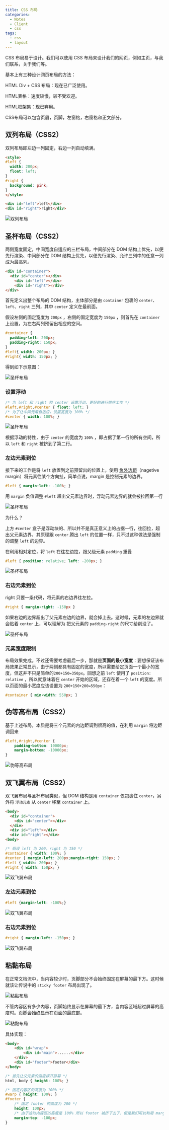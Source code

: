 ```yaml
---
title: CSS 布局
categories:
  - Notes
  - Client
  - css
tags:
  - css
  - layout
---
```


CSS 布局易于设计。我们可以使用 CSS 布局来设计我们的网页，例如主页，与我们联系，关于我们等。

基本上有三种设计网页布局的方法：

HTML Div + CSS 布局：现在已广泛使用。

HTML表格：速度较慢，较不受欢迎。

HTML框架集：现已弃用。

CSS布局可以包含页眉，页脚，左窗格，右窗格和正文部分。

<!-- more -->

## 双列布局（CSS2）

双列布局即左边一列固定，右边一列自动填满。

```html
<style>
#left {
  width: 200px;
  float: left;
}
#right {
  background: pink;
}
</style>

<div id="left">left</div>
<div id="right">right</div>
```

![双列布局](https://tva2.sinaimg.cn/large/006C2ocely8h4uis3ikpdj30hc08va9x.jpg)

## 圣杯布局（CSS2）

两侧宽度固定，中间宽度自适应的三栏布局，中间部分在 DOM 结构上优先，以便先行渲染、中间部分在 DOM 结构上优先，以便先行渲染、允许三列中的任意一列成为最高列。

```html
<div id="container">
  <div id="center"></div>
	<div id="left"></div>
 	<div id="right"></div>
</div>
```

首先定义出整个布局的 DOM 结构，主体部分是由 `container` 包裹的 `center`、`left`、`right` 三列，其中 `center` 定义在最前面。

假设左侧的固定宽度为 `200px` ，右侧的固定宽度为 `150px` ，则首先在 `container` 上设置，为左右两列预留出相应的空间。

```css
#container {
  padding-left: 200px; 
  padding-right: 150px;
}
#left{ width: 200px; }
#right{ width: 150px; }
```

得到如下示意图：

![圣杯布局](https://tva2.sinaimg.cn/large/006C2ocely8h4uiw3q3cbj30f009qmxn.jpg)

### 设置浮动

```css
/* 为 left 和 right 和 center 设置浮动，更好的进行排序工作 */
#left,#right,#center { float: left; }
/* 为了让中间元素自适应，设置宽度为 100% */
#center { width: 100%; }
```

![圣杯布局](https://tva3.sinaimg.cn/large/006C2ocely8h4uiywc15oj30f009qgm9.jpg)

根据浮动的特性，由于 `center` 的宽度为 `100%` ，即占据了第一行的所有空间，所以 `left` 和 `right` 被挤到了第二行。

### 左边元素到位

接下来的工作是将 `left` 放置到之前预留出的位置上，使用 [负外边距](https://www.cnblogs.com/2050/archive/2012/08/13/2636467.html)（nagetive margin）将元素往某个方向扯，简单点说，margin 是控制元素的边界。

```css
#left { margin-left: -100%; }
```

用 `margin` 负值调整 `#left` 超出父元素边界时，浮动元素边界的就会被拉回第一行

![圣杯布局](https://tva4.sinaimg.cn/large/006C2ocely8h4uj1a6yekj30f009qgm7.jpg)

为什么？

上方 `#center` 盒子是浮动块的、所以并不是真正意义上的占据一行，往回拉，超出父元素边界，其原理跟 `center` 腾出 `left` 的位置一样，只不过这种做法是强制的调整 `left` 的边界。

在利用相对定位，将 `left` 在往左边拉，跟父级元素 `padding` 重叠

```css
#left { position: relative; left: -200px; }
```

![圣杯布局](https://tva1.sinaimg.cn/large/006C2ocely8h4uj6xtiq9j30f009q0t6.jpg)

### 右边元素到位

right 只要一条代码，将元素的右边界往左拉。

```css
#right { margin-right: -150px }
```

如果右边的边界超出了父元素左边的边界，就会掉上去。这时候，元素的左边界就会贴着 `center` 上，可以理解为 把父元素的 `padding-right` 的尺寸给削没了。

![圣杯布局](https://tva3.sinaimg.cn/large/006C2ocely8h4uj7xiovcj30f009q0su.jpg)

### 元素宽度限制

布局效果完成。不过还需要考虑最后一步，那就是**页面的最小宽度**：要想保证该布局效果正常显示，由于两侧都具有固定的宽度，所以需要给定页面一个最小的宽度，但这并不只是简单的`200+150=350px`。回想之前 `left` 使用了 `position: relative` ，所以就意味着在 `center` 开始的区域，还存在着一个 `left` 的宽度。所以页面的最小宽度应该设置为 `200+150+200=550px`：

```css
#container { min-width: 550px; }
```

## 伪等高布局（CSS2）

基于上述布局，本质是将三个元素的内边距调到很高的值，在利用 `margin` 将边距调回来

```css
#left,#right,#center {
	padding-bottom: 10000px;
	margin-bottom: -10000px;
}
```

![伪等高布局](https://tva2.sinaimg.cn/large/006C2ocely8h4ujb460wej311x072t8y.jpg)

## 双飞翼布局（CSS2）

双飞翼布局与圣杯布局类似，但 DOM 结构是用 `container` 仅包裹住 `center`，另外将 `浮动元素` 从 `center` 移至 `container` 上。

```html
<body>
  <div id="container">
    <div id="center"></div>
  </div>
  <div id="left"></div>
  <div id="right"></div>
<body>
```

```css
/* 假设 left 为 200，right 为 150 */
#container { width: 100%; }
#center { margin-left: 200px;margin-right: 150px; }
#left { width: 200px; }
#right { width: 150px; }
```

![双飞翼布局](https://tva4.sinaimg.cn/large/006C2ocely8h4uje25e6bj30qn01n749.jpg)

### 左边元素到位

```css
#left {margin-left: -100%;}
```

![双飞翼布局](https://tva2.sinaimg.cn/large/006C2ocely8h4ujew4wp1j30ql01kwee.jpg)

### 右边元素到位

```css
#right { margin-left: -150px; }
```

![双飞翼布局](https://tva1.sinaimg.cn/large/006C2ocely8h4ujff7qqaj30qo00xt8n.jpg)


## 粘黏布局

在正常文档流中，当内容较少时，页脚部分不会始终固定在屏幕的最下方。这时候就该让传说中的 `sticky footer` 布局出现了。

![粘黏布局](https://tva2.sinaimg.cn/large/006C2ocely8h4ujj7x3jmj308z0d40t1.jpg)

不管内容区有多少内容，页脚始终显示在屏幕的最下方，当内容区域超过屏幕的高度时。页脚会始终显示在页面的最底部。

![粘黏布局](https://tva2.sinaimg.cn/large/006C2ocely8h4ujjzyxq7j30900feaab.jpg)

具体实现：

```html
<body>
	<div id="wrap">
		<div id="main">......</div>
	</div>
	<div id="footer">footer</div>
</body>
```

```css
/* 首先让父元素的高度撑开屏幕 */
html, body { height: 100%; }

/* 固定内容区的高度为 100% */
#warp { height: 100%; }
#footer {
	/* 固定 footer 的高度为 200 */
	height: 100px;
	/* 由于这时内容区的高度是 100% 所以 footer 被挤下去了，但是我们可以利用 margin 负值来将 footer 拉上来 */
	margin-top: -100px;
}
```